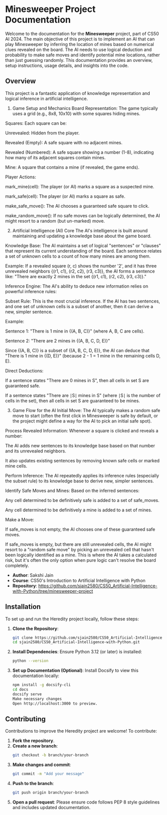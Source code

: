 # Minesweeper Project Documentation

Welcome to the documentation for the **Minesweeper** project, part of CS50 AI 2024. The main objective of this project is to implement an AI that can play Minesweeper by inferring the location of mines based on numerical clues revealed on the board. The AI needs to use logical deduction and probability to make safe moves and identify potential mine locations, rather than just guessing randomly.
This documentation provides an overview, setup instructions, usage details, and insights into the code.


## Overview

This project is a fantastic application of knowledge representation and logical inference in artificial intelligence.

1. Game Setup and Mechanics
Board Representation: The game typically uses a grid (e.g., 8x8, 10x10) with some squares hiding mines.

Squares: Each square can be:

Unrevealed: Hidden from the player.

Revealed (Empty): A safe square with no adjacent mines.

Revealed (Numbered): A safe square showing a number (1-8), indicating how many of its adjacent squares contain mines.

Mine: A square that contains a mine (if revealed, the game ends).

Player Actions:

mark_mine(cell): The player (or AI) marks a square as a suspected mine.

mark_safe(cell): The player (or AI) marks a square as safe.

make_safe_move(): The AI chooses a guaranteed safe square to click.

make_random_move(): If no safe moves can be logically determined, the AI might resort to a random (but un-marked) move.

2. Artificial Intelligence (AI) Core
The AI's intelligence is built around maintaining and updating a knowledge base about the game board.

Knowledge Base: The AI maintains a set of logical "sentences" or "clauses" that represent its current understanding of the board. Each sentence relates a set of unknown cells to a count of how many mines are among them.

Example: If a revealed square (r, c) shows the number '2', and it has three unrevealed neighbors {(r1, c1), (r2, c2), (r3, c3)}, the AI forms a sentence like: "There are exactly 2 mines in the set {(r1, c1), (r2, c2), (r3, c3)}."

Inference Engine: The AI's ability to deduce new information relies on powerful inference rules:

Subset Rule: This is the most crucial inference. If the AI has two sentences, and one set of unknown cells is a subset of another, then it can derive a new, simpler sentence.

Example:

Sentence 1: "There is 1 mine in {(A, B, C)}" (where A, B, C are cells).

Sentence 2: "There are 2 mines in {(A, B, C, D, E)}"

Since {(A, B, C)} is a subset of {(A, B, C, D, E)}, the AI can deduce that "There is 1 mine in {(D, E)}" (because 2 - 1 = 1 mine in the remaining cells D, E).

Direct Deductions:

If a sentence states "There are 0 mines in S", then all cells in set S are guaranteed safe.

If a sentence states "There are ∣S∣ mines in S" (where ∣S∣ is the number of cells in the set), then all cells in set S are guaranteed to be mines.

3. Game Flow for the AI
Initial Move: The AI typically makes a random safe move to start (often the first click in Minesweeper is safe by default, or the project might define a way for the AI to pick an initial safe spot).

Process Revealed Information: Whenever a square is clicked and reveals a number:

The AI adds new sentences to its knowledge base based on that number and its unrevealed neighbors.

It also updates existing sentences by removing known safe cells or marked mine cells.

Perform Inference: The AI repeatedly applies its inference rules (especially the subset rule) to its knowledge base to derive new, simpler sentences.

Identify Safe Moves and Mines: Based on the inferred sentences:

Any cell determined to be definitively safe is added to a set of safe_moves.

Any cell determined to be definitively a mine is added to a set of mines.

Make a Move:

If safe_moves is not empty, the AI chooses one of these guaranteed safe moves.

If safe_moves is empty, but there are still unrevealed cells, the AI might resort to a "random safe move" by picking an unrevealed cell that hasn't been logically identified as a mine. This is where the AI takes a calculated risk, but it's often the only option when pure logic can't resolve the board completely.


- **Author**: Sakshi Jain
- **Course**: CS50's Introduction to Artificial Intelligence with Python
- **Repository**: https://github.com/sjain2580/CS50_Artificial-Intelligence-with-Python/tree/minesweeper-project

## Installation

To set up and run the Heredity project locally, follow these steps:

1. **Clone the Repository**:
   ```bash
   git clone https://github.com/sjain2580/CS50_Artificial-Intelligence-with-Python.git
   cd sjain2580/CS50_Artificial-Intelligence-with-Python.git

2. **Install Dependencies**:
   Ensure Python 3.12 (or later) is installed:
   ```bash
   python --version

3. **Set up Documentation (Optional)**: 
   Install Docsify to view this documentation locally:
   ```bash
   npm install -g docsify-cli
   cd docs
   docsify serve
   Make necessary changes
   Open http://localhost:3000 to preview.


## Contributing
Contributions to improve the Heredity project are welcome! To contribute:

1. **Fork the repository**.
2. **Create a new branch**:
   ```bash
   git checkout -b branch/your-branch

3. **Make changes and commit**:
   ```bash
   git commit -m "Add your message"

4. **Push to the branch**:
   ```bash
   git push origin branch/your-branch

5. **Open a pull request**:
   Please ensure code follows PEP 8 style guidelines and includes updated documentation.
